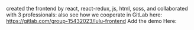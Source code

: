 created the frontend by react, react-redux, js, html, scss, and collaborated with 3 professionals: also see how we cooperate in GitLab here: https://gitlab.com/group-15432023/lulu-frontend
Add the demo Here:

